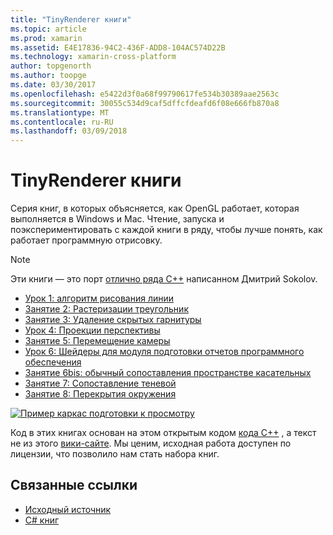 ```yaml
---
title: "TinyRenderer книги"
ms.topic: article
ms.prod: xamarin
ms.assetid: E4E17836-94C2-436F-ADD8-104AC574D22B
ms.technology: xamarin-cross-platform
author: topgenorth
ms.author: toopge
ms.date: 03/30/2017
ms.openlocfilehash: e5422d3f0a68f99790617fe534b30389aae2563c
ms.sourcegitcommit: 30055c534d9caf5dffcfdeafd6f08e666fb870a8
ms.translationtype: MT
ms.contentlocale: ru-RU
ms.lasthandoff: 03/09/2018
---
```

# <a name="tinyrenderer-workbooks"></a>TinyRenderer книги

Серия книг, в которых объясняется, как OpenGL работает, которая выполняется в Windows и Mac. Чтение, запуска и поэкспериментировать с каждой книги в ряду, чтобы лучше понять, как работает программную отрисовку.

> [!NOTE]
> Эти книги — это порт [отлично ряда C++](https://github.com/ssloy/tinyrenderer/wiki) написанном Дмитрий Sokolov.

-    [Урок 1: алгоритм рисования линии](https://developer.xamarin.com/workbooks/graphics/tiny-renderer/lesson1.workbook)
-    [Занятие 2: Растеризации треугольник](https://developer.xamarin.com/workbooks/graphics/tiny-renderer/lesson2.workbook)
-    [Занятие 3: Удаление скрытых гарнитуры](https://developer.xamarin.com/workbooks/graphics/tiny-renderer/lesson3.workbook)
-    [Урок 4: Проекции перспективы](https://developer.xamarin.com/workbooks/graphics/tiny-renderer/lesson4.workbook)
-    [Занятие 5: Перемещение камеры](https://developer.xamarin.com/workbooks/graphics/tiny-renderer/lesson5.workbook)
-    [Урок 6: Шейдеры для модуля подготовки отчетов программного обеспечения](https://developer.xamarin.com/workbooks/graphics/tiny-renderer/lesson6.workbook)
-    [Занятие 6bis: обычный сопоставления пространстве касательных](https://developer.xamarin.com/workbooks/graphics/tiny-renderer/lesson6bis.workbook)
-    [Занятие 7: Сопоставление теневой](https://developer.xamarin.com/workbooks/graphics/tiny-renderer/lesson7.workbook)
-    [Занятие 8: Перекрытия окружения](https://developer.xamarin.com/workbooks/graphics/tiny-renderer/lesson8.workbook)

[![](tinyrenderer-images/tinyrenderer-sml.png "Пример каркас подготовки к просмотру")](tinyrenderer-images/tinyrenderer.png#lightbox)

Код в этих книгах основан на этом открытым кодом [кода C++](https://github.com/ssloy/tinyrenderer) , а текст не из этого [вики-сайте](https://github.com/ssloy/tinyrenderer/wiki/). Мы ценим, исходная работа доступен по лицензии, что позволило нам стать набора книг.


## <a name="related-links"></a>Связанные ссылки

- [Исходный источник](https://github.com/ssloy/tinyrenderer/blob/master/README.md)
- [C# книг](https://github.com/xamarin/Workbooks/tree/master/graphics/tiny-renderer)
